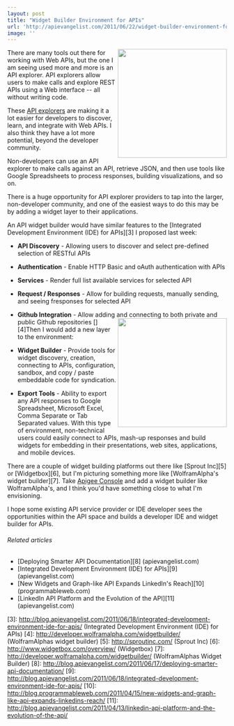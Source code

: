 ```yaml
---
layout: post
title: "Widget Builder Environment for APIs"
url: 'http://apievangelist.com/2011/06/22/widget-builder-environment-for-apis/'
image: ''
---
```


[<img class="c1" src="http://kinlane-productions.s3.amazonaws.com/api-evangelist/apigee-api-console.jpg" alt="" width="250" align="right" />][1]There are many tools out there for working with Web APIs, but the one I am seeing used more and more is an API explorer. API explorers allow users to make calls and explore REST APIs using a Web interface -- all without writing code.

These [API explorers][2] are making it a lot easier for developers to discover, learn, and integrate with Web APIs. I also think they have a lot more potential, beyond the developer community.

Non-developers can use an API explorer to make calls against an API, retrieve JSON, and then use tools like Google Spreadsheets to process responses, building visualizations, and so on.

There is a huge opportunity for API explorer providers to tap into the larger, non-developer community, and one of the easiest ways to do this may be by adding a widget layer to their applications.

An API widget builder would have similar features to the [Integrated Development Environment (IDE) for APIs][3] I proposed last week:

  * **API Discovery** \- Allowing users to discover and select pre-defined selection of RESTful APIs
  * **Authentication** \- Enable HTTP Basic and oAuth authentication with APIs
  * **Services** \- Render full list available services for selected API
  * **Request / Responses** \- Allow for building requests, manually sending, and seeing fresponses for selected API
  * **Github Integration** \- Allow adding and connecting to both private and public Github repositories
[<img class="c1" src="http://kinlane-productions.s3.amazonaws.com/api-evangelist/wolfram-alpha/wolfram-alpha-widget-builder.png" alt="" width="250" align="right" />][4]Then I would add a new layer to the environment:

  * **Widget Builder** \- Provide tools for widget discovery, creation, connecting to APIs, configuration, sandbox, and copy / paste embeddable code for syndication.
  * **Export Tools** \- Ability to export any API responses to Google Spreadsheet, Microsoft Excel, Comma Separate or Tab Separated values.
With this type of environment, non-technical users could easily connect to APIs, mash-up responses and build widgets for embedding in their presentations, web sites, applications, and mobile devices.

There are a couple of widget building platforms out there like [Sprout Inc][5] or [Widgetbox][6], but I'm picturing something more like [WolframAlpha's widget builder][7]. Take [Apigee Console][1] and add a widget builder like WolframAlpha's, and I think you'd have something close to what I'm envisioning.

I hope some existing API service provider or IDE developer sees the opportunities within the API space and builds a developer IDE and widget builder for APIs.

######  Related articles

  * [Deploying Smarter API Documentation][8] (apievangelist.com)
  * [Integrated Development Environment (IDE) for APIs][9] (apievangelist.com)
  * [New Widgets and Graph-like API Expands LinkedIn's Reach][10] (programmableweb.com)
  * [LinkedIn API Platform and the Evolution of the API][11] (apievangelist.com)

   [1]: http://apigee.com/about/products_togo.html (Apigee Console)
   [2]: http://blog.apievangelist.com/2011/03/24/explorers-open-api-access-beyond-developers/ (API explorers)
   [3]: http://blog.apievangelist.com/2011/06/18/integrated-development-environment-ide-for-apis/ (Integrated Development Environment (IDE) for APIs)
   [4]: http://developer.wolframalpha.com/widgetbuilder/ (WolframAlphas widget builder)
   [5]: http://sproutinc.com/ (Sprout Inc)
   [6]: http://www.widgetbox.com/overview/ (Widgetbox)
   [7]: http://developer.wolframalpha.com/widgetbuilder/ (WolframAlphas Widget Builder)
   [8]: http://blog.apievangelist.com/2011/06/17/deploying-smarter-api-documentation/
   [9]: http://blog.apievangelist.com/2011/06/18/integrated-development-environment-ide-for-apis/
   [10]: http://blog.programmableweb.com/2011/04/15/new-widgets-and-graph-like-api-expands-linkedins-reach/
   [11]: http://blog.apievangelist.com/2011/04/13/linkedin-api-platform-and-the-evolution-of-the-api/
